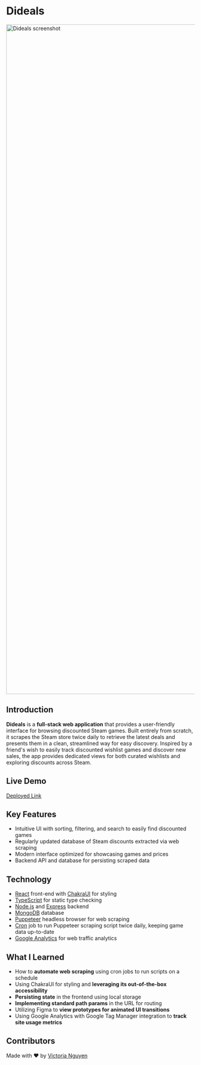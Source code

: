 # Dideals
<img width="1791" alt="Dideals screenshot" src="https://github.com/v-sudo29/steam_games/assets/117846985/190ca433-52cc-4159-bbd7-3ea60fa09623">

## Introduction
**Dideals** is a **full-stack web application** that provides a user-friendly interface for browsing discounted Steam games. Built entirely from scratch, it scrapes the Steam store twice daily to retrieve the latest deals and presents them in a clean, streamlined way for easy discovery. Inspired by a friend's wish to easily track discounted wishlist games and discover new sales, the app provides dedicated views for both curated wishlists and exploring discounts across Steam.

## Live Demo
[Deployed Link](https://steam-discounts.onrender.com/)

## Key Features
- Intuitive UI with sorting, filtering, and search to easily find discounted games
- Regularly updated database of Steam discounts extracted via web scraping
- Modern interface optimized for showcasing games and prices
- Backend API and database for persisting scraped data

## Technology
- [React](https://react.dev/) front-end with [ChakraUI](https://chakra-ui.com/) for styling
- [TypeScript](https://www.typescriptlang.org/) for static type checking
- [Node.js](https://nodejs.org/en) and [Express](https://expressjs.com/) backend
- [MongoDB](https://www.mongodb.com/) database
- [Puppeteer](https://pptr.dev/) headless browser for web scraping
- [Cron](https://www.npmjs.com/package/cron) job to run Puppeteer scraping script twice daily, keeping game data up-to-date
- [Google Analytics](https://marketingplatform.google.com/about/analytics/) for web traffic analytics

## What I Learned
- How to **automate web scraping** using cron jobs to run scripts on a schedule
- Using ChakraUI for styling and **leveraging its out-of-the-box accessibility**
- **Persisting state** in the frontend using local storage
- **Implementing standard path params** in the URL for routing
- Utilizing Figma to **view prototypes for animated UI transitions**
- Using Google Analytics with Google Tag Manager integration to **track site usage metrics**

## Contributors
Made with ❤️ by [Victoria Nguyen](https://github.com/v-sudo29)
